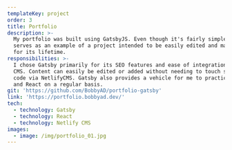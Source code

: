 ```yaml
---
templateKey: project
order: 3
title: Portfolio
description: >-
  My portfolio was built using GatsbyJS. Even though it's fairly simple, it
  serves as an example of a project intended to be easily edited and maintained
  for its lifetime.
responsibilities: >-
  I chose Gatsby primarily for its SEO features and ease of integration in to a
  CMS. Content can easily be edited or added without needing to touch source
  code via NetlifyCMS. Gatsby also provides a vehicle for me to practice GraphQL
  and React on a regular basis.
git: 'https://github.com/BobbyAD/portfolio-gatsby'
link: 'https://portfolio.bobbyad.dev/'
tech:
  - technology: Gatsby
  - technology: React
  - technology: Netlify CMS
images:
  - image: /img/portfolio_01.jpg
---
```


